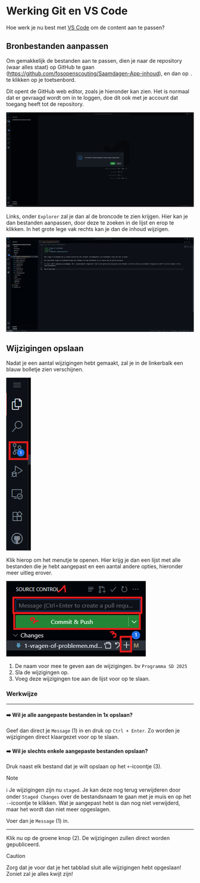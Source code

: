 # Werking Git en VS Code

Hoe werk je nu best met [VS Code](https://code.visualstudio.com/) om de content aan te passen?

## Bronbestanden aanpassen

Om gemakkelijk de bestanden aan te passen, dien je naar de repository (waar alles staat) op GitHub te gaan (https://github.com/fosopenscouting/Saamdagen-App-inhoud), en dan op `.` te klikken op je toetsenbord.

Dit opent de GitHub web editor, zoals je hieronder kan zien.
Het is normaal dat er gevraagd wordt om in te loggen, doe dit ook met je account dat toegang heeft tot de repository.

![GitHub web editor](./docs/github_web.png)

Links, onder `Explorer` zal je dan al de broncode te zien krijgen.
Hier kan je dan bestanden aanpassen, door deze te zoeken in de lijst en erop te klikken. In het grote lege vak rechts kan je dan de inhoud wijzigen.

![Bestand wijzigen](./docs/editing.png)

## Wijzigingen opslaan

Nadat je een aantal wijzigingen hebt gemaakt, zal je in de linkerbalk een blauw bolletje zien verschijnen.

![Onbevestigde wijzigingen](./docs/pending_changes.png)

Klik hierop om het menutje te openen. Hier krijg je dan een lijst met alle bestanden die je hebt aangepast en een aantal andere opties, hieronder meer uitleg erover.

![Source control](./docs/source_control.png)

1. De naam voor mee te geven aan de wijzigingen. bv `Programma SD 2025`
2. Sla de wijzigingen op.
3. Voeg deze wijzigingen toe aan de lijst voor op te slaan.

### Werkwijze

---

#### ➡️ Wil je alle aangepaste bestanden in 1x opslaan?

Geef dan direct je `Message` (1) in en druk op `Ctrl + Enter`. Zo worden je wijzigingen direct klaargezet voor op te slaan.

#### ➡️ Wil je slechts enkele aangepaste bestanden opslaan?

Druk naast elk bestand dat je wilt opslaan op het `+`-icoontje (3).

> [!NOTE]
> ℹ️ Je wijzigingen zijn nu `staged`.
> Je kan deze nog terug verwijderen door onder `Staged Changes` over de bestandsnaam te gaan met je muis en op het `-`-icoontje te klikken.
> Wat je aangepast hebt is dan nog niet verwijderd, maar het wordt dan niet meer opgeslagen.

Voer dan je `Message` (1) in.

---

Klik nu op de groene knop (2). De wijzigingen zullen direct worden gepubliceerd.

> [!CAUTION]
> Zorg dat je voor dat je het tabblad sluit alle wijzigingen hebt opgeslaan!
> Zoniet zal je alles kwijt zijn!
